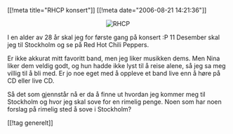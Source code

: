 [[!meta  title="RHCP konsert"]]
[[!meta  date="2006-08-21 14:21:36"]]
<div align="center"><img id="image321" src="http://pjatt.net/images/2006/08/stadium_promo.jpg" alt="RHCP"  /></div>

I en alder av 28 år skal jeg for første gang på konsert :P 11 Desember skal jeg til Stockholm og se på Red Hot Chili Peppers.

Er ikke akkurat mitt favoritt band, men jeg liker musikken dems. Men Nina liker dem veldig godt, og hun hadde ikke lyst til å reise alene, så jeg sa meg villig til å bli med. Er jo noe eget med å oppleve et band live enn å høre på CD eller live CD.

Så det som gjennstår nå er da å finne ut hvordan jeg kommer meg til Stockholm og hvor jeg skal sove for en rimelig penge. Noen som har noen forslag på rimelig sted å sove i Stockholm?

[[!tag  generelt]]